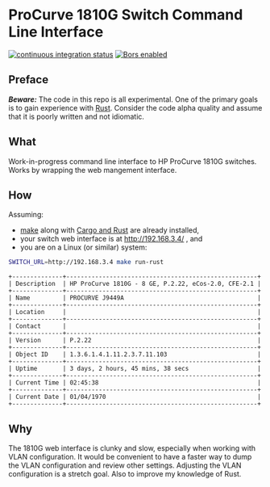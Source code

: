 # ProCurve 1810G Switch Command Line Interface

<!-- badges -->
[![continuous integration status](https://github.com/bfritz/procurve-cli/actions/workflows/ci.yaml/badge.svg)](https://github.com/bfritz/procurve-cli/actions/workflows/ci.yaml)
[![Bors enabled](https://bors.tech/images/badge_small.svg)](https://app.bors.tech/repositories/38965)

## Preface

**_Beware:_** The code in this repo is all experimental.  One of the primary
goals is to gain experience with [Rust].  Consider the code alpha quality and
assume that it is poorly written and not idiomatic.

## What

Work-in-progress command line interface to HP ProCurve 1810G switches.  Works
by wrapping the web mangement interface.

## How

Assuming:

* [make] along with [Cargo and Rust] are already installed,
* your switch web interface is at http://192.168.3.4/ , and
* you are on a Linux (or similar) system:

```sh
SWITCH_URL=http://192.168.3.4 make run-rust
```

```
+--------------+-----------------------------------------------------+
| Description  | HP ProCurve 1810G - 8 GE, P.2.22, eCos-2.0, CFE-2.1 |
+--------------+-----------------------------------------------------+
| Name         | PROCURVE J9449A                                     |
+--------------+-----------------------------------------------------+
| Location     |                                                     |
+--------------+-----------------------------------------------------+
| Contact      |                                                     |
+--------------+-----------------------------------------------------+
| Version      | P.2.22                                              |
+--------------+-----------------------------------------------------+
| Object ID    | 1.3.6.1.4.1.11.2.3.7.11.103                         |
+--------------+-----------------------------------------------------+
| Uptime       | 3 days, 2 hours, 45 mins, 38 secs                   |
+--------------+-----------------------------------------------------+
| Current Time | 02:45:38                                            |
+--------------+-----------------------------------------------------+
| Current Date | 01/04/1970                                          |
+--------------+-----------------------------------------------------+
```

## Why

The 1810G web interface is clunky and slow, especially when working with VLAN
configuration.  It would be convenient to have a faster way to dump the VLAN
configuration and review other settings.  Adjusting the VLAN configuration is
a stretch goal.  Also to improve my knowledge of Rust.


[cargo and rust]: https://www.rust-lang.org/tools/install
[make]: https://www.gnu.org/software/make/
[rust]: https://www.rust-lang.org/
